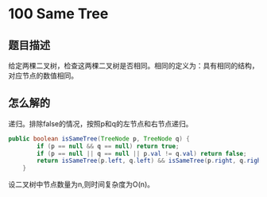 # 100 Same Tree

## 题目描述

给定两棵二叉树，检查这两棵二叉树是否相同。相同的定义为：具有相同的结构，对应节点的数值相同。

## 怎么解的

递归。排除false的情况，按照p和q的左节点和右节点递归。

```java
public boolean isSameTree(TreeNode p, TreeNode q) {
        if (p == null && q == null) return true;
        if (p == null || q == null || p.val != q.val) return false;
        return isSameTree(p.left, q.left) && isSameTree(p.right, q.right);
    }
```

设二叉树中节点数量为n,则时间复杂度为O(n)。
